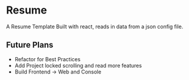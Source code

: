 # Resume
A Resume Template Built with react, reads in data from a json config file.


## Future Plans
- Refactor for Best Practices
- Add Project locked scrolling and read more features
- Build Frontend -> Web and Console
